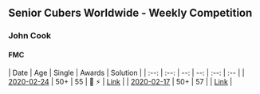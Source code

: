 ## Senior Cubers Worldwide - Weekly Competition
### John Cook

#### FMC

| Date | Age | Single | Awards | Solution |
| :--: | :--: | --: | --: | :--: | :-- |
| [2020-02-24](../fmc/2020-02-24.md) | 50+ | 55 | 🥉 ⚡ | [Link](https://www.facebook.com/groups/1604105099735401/permalink/2146673152145257/) |
| [2020-02-17](../fmc/2020-02-17.md) | 50+ | 57 |  | [Link](https://www.facebook.com/groups/1604105099735401/permalink/2138923996253506/) |

